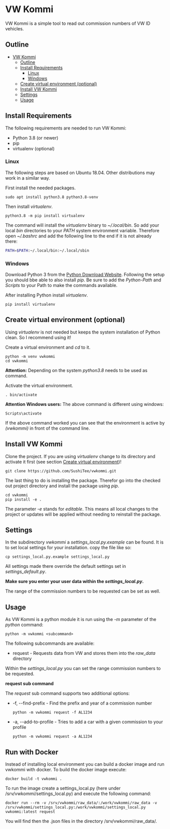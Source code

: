 # VW Kommi

VW Kommi is a simple tool to read out commission numbers of VW ID vehicles.

## Outline

- [VW Kommi](#vw-kommi)
  - [Outline](#outline)
  - [Install Requirements](#install-requirements)
    - [Linux](#linux)
    - [Windows](#windows)
  - [Create virtual environment (optional)](#create-virtual-environment-optional)
  - [Install VW Kommi](#install-vw-kommi)
  - [Settings](#settings)
  - [Usage](#usage)

## Install Requirements

The following requirements are needed to run VW Kommi:

* Python 3.8 (or newer)
* pip
* virtualenv (optional)

### Linux

The following steps are based on Ubuntu 18.04. Other distributions may work in a similar way.

First install the needed packages.

```
sudo apt install python3.8 python3.8-venv
```

Then install *virtualenv*.

```
python3.8 -m pip install virtualenv
```

The command will install the *virtualenv* binary to *~/.local/bin*. So add your local *bin*
directories to your *PATH* system environment variable. Therefore open *~/.bashrc* and add the
following line to the end if it is not already there:

```sh
PATH=$PATH:~/.local/bin:~/.local/sbin
```

### Windows

Download Python 3 from the [Python Download Website](https://www.python.org/downloads/windows/).
Following the setup you should bbe able to also install *pip*. Be sure to add the *Python-Path* and
*Scripts* to your Path to make the commands available.

After installing Python install *virtualenv*.

```
pip install virtualenv
```

## Create virtual environment (optional)

Using *virtualenv* is not needed but keeps the system installation of Python clean. So I recommend
using it!

Create a virtual environment and *cd* to it.

```
python -m venv vwkommi
cd vwkommi
```

__Attention:__ Depending on the system *python3.8* needs to be used as command.

Activate the virtual environment.

```
. bin/activate
```

__Attention Windows users:__ The above command is different using windows:

```
Scripts\activate
```

If the above command worked you can see that the environment is active by _(vwkommi)_ in front
of the command line.

## Install VW Kommi

Clone the project. If you are using *virtualenv* change to its directory and activate it first (see
section [Create virtual environment](#create-virtual-environment-optional))!

```
git clone https://github.com/SushiTee/vwkommi.git
```

The last thing to do is installing the package. Therefor go into the checked out project directory
and install the package using _pip_.

```
cd vwkommi
pip install -e .
```

The parameter *-e* stands for *editable*. This means all local changes to the project or updates
will be applied without needing to reinstall the package.

## Settings

In the subdirectory _vwkommi_ a _settings_local.py.example_ can be found. It is to set
local settings for your installation. copy the file like so:

```shell
cp settings_local.py.example settings_local.py
```

All settings made there override the default settings set in _settings_default.py_.

**Make sure you enter your user data within the _settings_local.py_.**

The range of the commission numbers to be requested can be set as well.

## Usage

As VW Kommi is a python module it is run using the _-m_ parameter of the _python_ command:

```shell
python -m vwkommi <subcommand>
```

The following subcommands are available:

* request - Requests data from VW and stores them into the _raw_data_ directory

Within the _settings_local.py_ you can set the range commission numbers to be requested.

**request sub command**

The _request_ sub command supports two additional options:

* -f, --find-prefix - Find the prefix and year of a commission number    
  ```shell
  python -m vwkommi request -f AL1234
  ```
* -a, --add-to-profile - Tries to add a car with a given commission to your profile    
  ```shell
  python -m vwkommi request -a AL1234
  ```

## Run with Docker

Instead of installing local environment you can build a docker image and run vwkommi with docker. To build the docker image execute:
```shell
docker build -t vwkommi .
```

To run the image create a settings_local.py (here under /srv/vwkommi/settings_local.py) and execute the following command:
```shell
docker run --rm -v /srv/vwkommi/raw_data/:/work/vwkommi/raw_data -v /srv/vwkommi/settings_local.py:/work/vwkommi/settings_local.py vwkommi:latest request
```

You will find then the .json files in the directory /srv/vwkommi/raw_data/.
